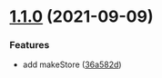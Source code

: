 # [1.1.0](https://github.com/baiyezi/react/compare/v1.0.0...v1.1.0) (2021-09-09)


### Features

* add makeStore ([36a582d](https://github.com/baiyezi/react/commit/36a582d3902d176ade78b4bfd7ee5d9f00ab13ad))
